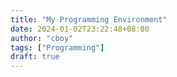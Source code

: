 ```yaml
---
title: "My Programming Environment"
date: 2024-01-02T23:22:48+08:00
author: "cboy"
tags: ["Programming"]
draft: true
---
```




